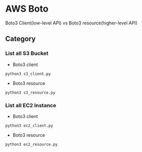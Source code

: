 # AWS Boto
Boto3 Client(low-level API) vs Boto3 resource(higher-level API)

## Category

### List all S3 Bucket

* Boto3 client
```
python3 s3_client.py
```

* Boto3 resource
```
python3 s3_resource.py
```

### List all EC2 Instance

* Boto3 client 
```
python3 ec2_client.py
```

* Boto3 resource 
```
python3 ec2_resource.py
```
